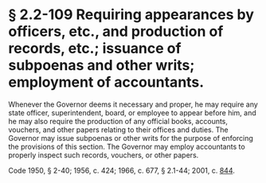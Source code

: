 # § 2.2-109 Requiring appearances by officers, etc., and production of records, etc.; issuance of subpoenas and other writs; employment of accountants.

<p>Whenever the Governor deems it necessary and proper, he may require any state officer, superintendent, board, or employee to appear before him, and he may also require the production of any official books, accounts, vouchers, and other papers relating to their offices and duties. The Governor may issue subpoenas or other writs for the purpose of enforcing the provisions of this section. The Governor may employ accountants to properly inspect such records, vouchers, or other papers.</p><p>Code 1950, § 2-40; 1956, c. 424; 1966, c. 677, § 2.1-44; 2001, c. <a href='http://lis.virginia.gov/cgi-bin/legp604.exe?011+ful+CHAP0844'>844</a>.</p>
